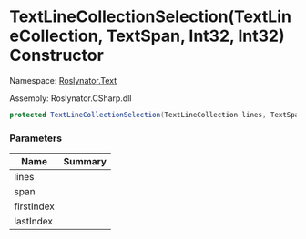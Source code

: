 # TextLineCollectionSelection\(TextLineCollection, TextSpan, Int32, Int32\) Constructor

Namespace: [Roslynator.Text](../../README.md)

Assembly: Roslynator\.CSharp\.dll

```csharp
protected TextLineCollectionSelection(TextLineCollection lines, TextSpan span, int firstIndex, int lastIndex)
```

### Parameters

| Name | Summary |
| ---- | ------- |
| lines | |
| span | |
| firstIndex | |
| lastIndex | |

